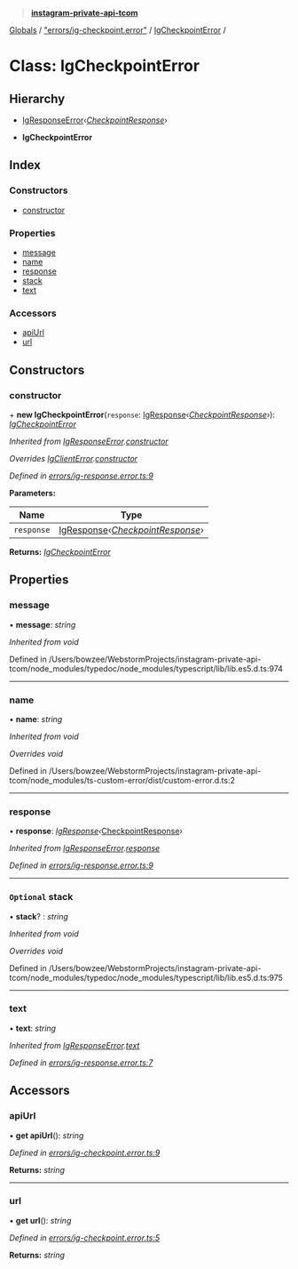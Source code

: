 > **[instagram-private-api-tcom](../README.md)**

[Globals](../README.md) / ["errors/ig-checkpoint.error"](../modules/_errors_ig_checkpoint_error_.md) / [IgCheckpointError](_errors_ig_checkpoint_error_.igcheckpointerror.md) /

# Class: IgCheckpointError

## Hierarchy

  * [IgResponseError](_errors_ig_response_error_.igresponseerror.md)‹*[CheckpointResponse](../interfaces/_responses_checkpoint_response_.checkpointresponse.md)*›

  * **IgCheckpointError**

## Index

### Constructors

* [constructor](_errors_ig_checkpoint_error_.igcheckpointerror.md#constructor)

### Properties

* [message](_errors_ig_checkpoint_error_.igcheckpointerror.md#message)
* [name](_errors_ig_checkpoint_error_.igcheckpointerror.md#name)
* [response](_errors_ig_checkpoint_error_.igcheckpointerror.md#response)
* [stack](_errors_ig_checkpoint_error_.igcheckpointerror.md#optional-stack)
* [text](_errors_ig_checkpoint_error_.igcheckpointerror.md#text)

### Accessors

* [apiUrl](_errors_ig_checkpoint_error_.igcheckpointerror.md#apiurl)
* [url](_errors_ig_checkpoint_error_.igcheckpointerror.md#url)

## Constructors

###  constructor

\+ **new IgCheckpointError**(`response`: [IgResponse](../modules/_types_common_types_.md#igresponse)‹*[CheckpointResponse](../interfaces/_responses_checkpoint_response_.checkpointresponse.md)*›): *[IgCheckpointError](_errors_ig_checkpoint_error_.igcheckpointerror.md)*

*Inherited from [IgResponseError](_errors_ig_response_error_.igresponseerror.md).[constructor](_errors_ig_response_error_.igresponseerror.md#constructor)*

*Overrides [IgClientError](_errors_ig_client_error_.igclienterror.md).[constructor](_errors_ig_client_error_.igclienterror.md#constructor)*

*Defined in [errors/ig-response.error.ts:9](https://github.com/cuonglnhust/instagram-private-api-tcom/blob/3e16058/src/errors/ig-response.error.ts#L9)*

**Parameters:**

Name | Type |
------ | ------ |
`response` | [IgResponse](../modules/_types_common_types_.md#igresponse)‹*[CheckpointResponse](../interfaces/_responses_checkpoint_response_.checkpointresponse.md)*› |

**Returns:** *[IgCheckpointError](_errors_ig_checkpoint_error_.igcheckpointerror.md)*

## Properties

###  message

• **message**: *string*

*Inherited from void*

Defined in /Users/bowzee/WebstormProjects/instagram-private-api-tcom/node_modules/typedoc/node_modules/typescript/lib/lib.es5.d.ts:974

___

###  name

• **name**: *string*

*Inherited from void*

*Overrides void*

Defined in /Users/bowzee/WebstormProjects/instagram-private-api-tcom/node_modules/ts-custom-error/dist/custom-error.d.ts:2

___

###  response

• **response**: *[IgResponse](../modules/_types_common_types_.md#igresponse)‹*[CheckpointResponse](../interfaces/_responses_checkpoint_response_.checkpointresponse.md)*›*

*Inherited from [IgResponseError](_errors_ig_response_error_.igresponseerror.md).[response](_errors_ig_response_error_.igresponseerror.md#response)*

*Defined in [errors/ig-response.error.ts:9](https://github.com/cuonglnhust/instagram-private-api-tcom/blob/3e16058/src/errors/ig-response.error.ts#L9)*

___

### `Optional` stack

• **stack**? : *string*

*Inherited from void*

*Overrides void*

Defined in /Users/bowzee/WebstormProjects/instagram-private-api-tcom/node_modules/typedoc/node_modules/typescript/lib/lib.es5.d.ts:975

___

###  text

• **text**: *string*

*Inherited from [IgResponseError](_errors_ig_response_error_.igresponseerror.md).[text](_errors_ig_response_error_.igresponseerror.md#text)*

*Defined in [errors/ig-response.error.ts:7](https://github.com/cuonglnhust/instagram-private-api-tcom/blob/3e16058/src/errors/ig-response.error.ts#L7)*

## Accessors

###  apiUrl

• **get apiUrl**(): *string*

*Defined in [errors/ig-checkpoint.error.ts:9](https://github.com/cuonglnhust/instagram-private-api-tcom/blob/3e16058/src/errors/ig-checkpoint.error.ts#L9)*

**Returns:** *string*

___

###  url

• **get url**(): *string*

*Defined in [errors/ig-checkpoint.error.ts:5](https://github.com/cuonglnhust/instagram-private-api-tcom/blob/3e16058/src/errors/ig-checkpoint.error.ts#L5)*

**Returns:** *string*